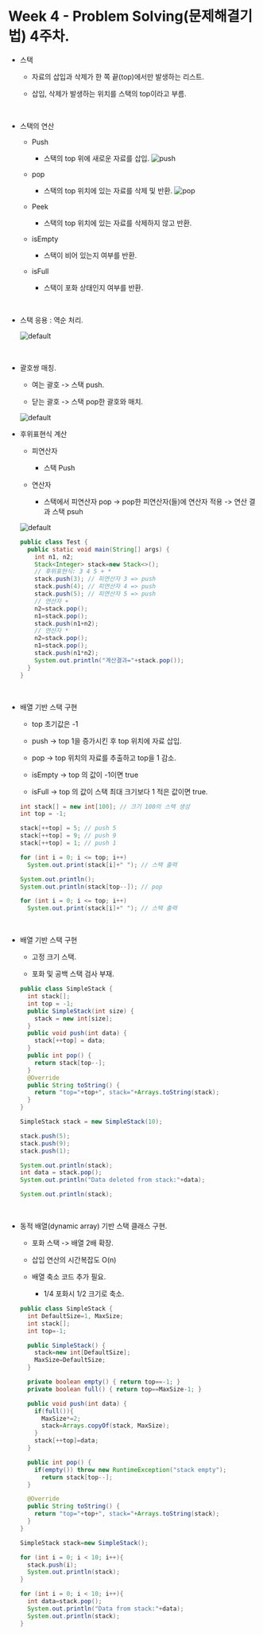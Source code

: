 Week 4 - Problem Solving(문제해결기법) 4주차.
===
* 스택

  * 자료의 삽입과 삭제가 한 쪽 끝(top)에서만 발생하는 리스트.

  * 삽입, 삭제가 발생하는 위치를 스택의 top이라고 부름.

<br>

* 스택의 연산
  
  * Push
    * 스택의 top 위에 새로운 자료를 삽입.
    ![push](https://user-images.githubusercontent.com/33312179/46470389-66d47900-c811-11e8-876e-ced071d8083c.png)

  * pop
    * 스택의 top 위치에 있는 자료를 삭제 및 반환.
    ![pop](https://user-images.githubusercontent.com/33312179/46470501-cd599700-c811-11e8-8ce8-5c27d3d5ebe2.png)

  * Peek
    * 스택의 top 위치에 있는 자료를 삭제하지 않고 반환.

  * isEmpty
    * 스택이 비어 있는지 여부를 반환.

  * isFull
    * 스택이 포화 상태인지 여부를 반환.       

<br>

* 스택 응용 : 역순 처리.
  
  ![default](https://user-images.githubusercontent.com/33312179/46470699-83bd7c00-c812-11e8-95cb-ce859fe8f037.png)

<br>

* 괄호쌍 매칭.

  * 여는 괄호 -> 스택 push.
  
  * 닫는 괄호 -> 스택 pop한 괄호와 매치.

  ![default](https://user-images.githubusercontent.com/33312179/46471013-8ec4dc00-c813-11e8-9be7-504a87d20586.png)

* 후위표현식 계산

  * 피연산자
    * 스택 Push

  * 연산자
    * 스택에서 피연산자 pop -> pop한 피연산자(들)에 연산자 적용 -> 연산 결과 스택 psuh

  ![default](https://user-images.githubusercontent.com/33312179/46471412-b5374700-c814-11e8-9ee4-9e2ae468700e.png)

  ```java
  public class Test {
    public static void main(String[] args) {
      int n1, n2;
      Stack<Integer> stack=new Stack<>();
      // 후위표현식: 3 4 5 + *
      stack.push(3); // 피연산자 3 => push
      stack.push(4); // 피연산자 4 => push
      stack.push(5); // 피연산자 5 => push
      // 연산자 +
      n2=stack.pop();
      n1=stack.pop();
      stack.push(n1+n2);
      // 연산자 *
      n2=stack.pop();
      n1=stack.pop();
      stack.push(n1*n2);
      System.out.println("계산결과="+stack.pop());
    }
  }
  ```
<br>

* 배열 기반 스택 구현

  * top 초기값은 -1

  * push -> top 1을 증가시킨 후 top 위치에 자료 삽입.

  * pop -> top 위치의 자료를 추출하고 top을 1 감소.

  * isEmpty -> top 의 값이 -1이면 true

  * isFull -> top 의 값이 스택 최대 크기보다 1 적은 값이면 true.

  ```java
  int stack[] = new int[100]; // 크기 100의 스택 생성
  int top = -1;
  
  stack[++top] = 5; // push 5
  stack[++top] = 9; // push 9
  stack[++top] = 1; // push 1
  
  for (int i = 0; i <= top; i++) 
    System.out.print(stack[i]+" "); // 스택 출력
  
  System.out.println();
  System.out.println(stack[top--]); // pop
  
  for (int i = 0; i <= top; i++) 
    System.out.print(stack[i]+" "); // 스택 출력
  ```
<br>

* 배열 기반 스택 구현

  * 고정 크기 스택.

  * 포화 및 공백 스택 검사 부재.

  ```java
  public class SimpleStack {
    int stack[];
    int top = -1;
    public SimpleStack(int size) {
      stack = new int[size];
    }
    public void push(int data) {
      stack[++top] = data;
    }
    public int pop() {
      return stack[top--];
    }
    @Override
    public String toString() {
      return "top="+top+", stack="+Arrays.toString(stack);
    }
  }
  ```
  ```java
  SimpleStack stack = new SimpleStack(10);
  
  stack.push(5);
  stack.push(9);
  stack.push(1);

  System.out.println(stack);
  int data = stack.pop();
  System.out.println("Data deleted from stack:"+data);

  System.out.println(stack);
  ```
<br>

* 동적 배열(dynamic array) 기반 스택 클래스 구현.

  * 포화 스택 -> 배열 2배 확장.

  * 삽입 연산의 시간복잡도 O(n)

  * 배열 축소 코드 추가 필요.

    * 1/4 포화시 1/2 크기로 축소.

  ```java
  public class SimpleStack {
    int DefaultSize=1, MaxSize;
    int stack[];
    int top=-1;

    public SimpleStack() {
      stack=new int[DefaultSize];
      MaxSize=DefaultSize;
    }

    private boolean empty() { return top==-1; }
    private boolean full() { return top==MaxSize-1; }

    public void push(int data) {
      if(full()){
        MaxSize*=2;
        stack=Arrays.copyOf(stack, MaxSize);
      }
      stack[++top]=data;
    }

    public int pop() {
      if(empty()) throw new RuntimeException("stack empty");
        return stack[top--];
    }

    @Override
    public String toString() {
      return "top="+top+", stack="+Arrays.toString(stack);
    }
  }
  ```
  ```java
  SimpleStack stack=new SimpleStack();
  
  for (int i = 0; i < 10; i++){
    stack.push(i);
    System.out.println(stack);
  }

  for (int i = 0; i < 10; i++){
    int data=stack.pop();
    System.out.println("Data from stack:"+data);
    System.out.println(stack);
  }
  ``` 

